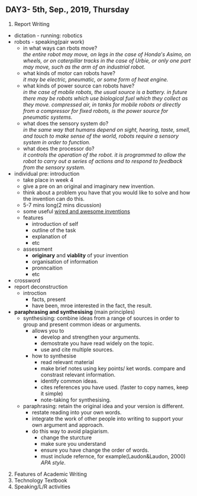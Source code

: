 ## DAY3- 5th, Sep., 2019, Thursday
1. Report Writing 
- dictation - running: robotics 
- robots - speaking(pair work)
  - in what ways can rbots move?    
  *the entire robot may move, on legs in the case of Honda's Asimo, on wheels, or on caterpillar tracks in the case of Urbie, or only one part may move, such as the arm of an industrial robot.*
  - what kinds of motor can robots have?   
  *it may be electric, pneumatic, or some form of heat engine.*
  - what kinds of power source can robots have?   
  *in the case of mobile robots, the usual source is a battery. in future there may be robots which use biological fuel which they collect as they move. compressed air, in tanks for mobile robots or directly from a compressor for fixed robots, is the power source for pneumatic systems.*
  - what does the sensory system do?  
  *in the same way that humans depend on sight, hearing, taste, smell, and touch to make sense of the world, robots require a sensory system in order to function.*
  - what does the processor do?   
  *it controls the operation of the robot. it is programmed to allow the robot to carry out a series of actions and to respond to feedback from the sensory system.*
- individual pre: introduction
  - take place in week 4
  - give a pre on an original and imaginary new invention.
  - think about a problem you have that you would like to solve and how the invention can do this.
  - 5-7 mins long(2 mins dicussion)
  - some useful [wired and awesome inventions](https://www.boredpanda.com/funny-inventions/?utm_source=cn.bing&utm_medium=referral&utm_campaign=organic)
  - features 
    - introduction of self
    - outline of the task
    - explanation of
    - etc
   - assessment 
      - **originary** and **viablity** of your invention
      - organisation of information
      - pronncaition 
      - etc
- crossword
- report deconstruction
  - introction 
    - facts, present 
    - have been, mroe interested in the fact, the result.
- **paraphrasing and synthesising** (main principles)
  - synthesising: combine ideas from a range of sources in order to group and present common ideas or arguments.
    - allows you to
      - develop and strengthen your arguments.
      - demostrate you have read widely on the topic.
      - use and cite multiple sources.
     - how to synthesise
       - read relevant material
       - make brief notes using key points/ ket words. compare and constrast relevant information.
       - identify common ideas.
       - cites references you have used. (faster to copy names, keep it simple)
       - note-taking for synthesising. 
   - paraphrasing: retain the original idea and your version is different.
     - restate reading into your own words. 
     - integrate the work of other people into writing to support your own argument and approach. 
     - do this way to avoid plagiarism.
        - change the sturcture
        - make sure you understand
        - ensure you have change the order of words.
        - must include refernce, for example(Laudon&Laudon, 2000) *APA style*.
2. Features of Academic Writing
3. Technology Textbook
4. Speaking/L/R activities



